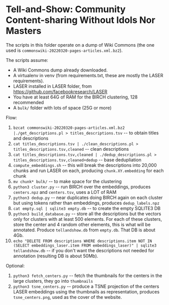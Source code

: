 # Tell-and-Show: Community Content-sharing Without Idols Nor Masters

The scripts in this folder operate on a dump of Wiki Commons (the one used is `commonswiki-20220320-pages-articles.xml.bz2`).

The scripts assume:

* A Wiki Commons dump already downloaded.
* A virtualenv in venv (from requirements.txt, these are mostly the LASER requirements).
* LASER installed in LASER folder, from https://github.com/facebookresearch/LASER
* You have at least 64G of RAM for the BIRCH clustering, 128 recommended
* A `bulk/` folder with lots of space (25G or more)

Flow:

1. `bzcat commonswiki-20220320-pages-articles.xml.bz2 |./get_descriptions.pl > titles_descriptions.tsv`  -- to obtain titles and descriptions
2. `cat titles_descriptions.tsv | ./clean_descriptions.pl > titles_descriptions.tsv,cleaned` -- clean descriptions
3. `cat titles_descriptions.tsv,cleaned | ./dedup_descriptions.pl > titles_descriptions.tsv,cleaned+dedup` -- base dedupliation
4. `compute_embeddings.sh` -- this will break the descriptions into 20,000 chunks and run LASER on each, producing `chunk.XY.embedding` for each chunk
5. `mv chunk* bulk/` -- to make space for the clustering
6. `python3 cluster.py` -- run BIRCH over the embeddings, produces `centers.npz` and `centers.tsv`, uses a LOT of RAM
7. `python3 dedup.py` -- near duplicates doing BIRCH again on each cluster but using tokens rather than embeddings, produces `dedup_labels.npz`
8. `cat empty.sql | sqlite3 empty.db` -- to create the empty SQLITE3 DB
8. `python3 build_database.py` -- store all the descriptions but the vectors only for clusters with at least 500 elements. For each of these clusters, store the center and 4 random other elements, this is what will be annotated. Produce `tellandshow.db` from `empty.db`. That DB is about 4Gb.
9. `echo "DELETE FROM descriptions WHERE descriptions.item NOT IN (SELECT embeddings_laser.item FROM embeddings_laser)" | sqlite3 tellandshow.db` -- if you don't want the descriptions not needed for annotation (resulting DB is about 50Mb).

Optional:

1. `python3 fetch_centers.py` -- fetch the thumbnails for the centers in the large clusters, they go into `thumbnails`
2. `python3 tsne_centers.py` -- produce a TSNE projection of the centers LASER embeddings using the thumbnails as representation, produces `tsne_centers.png`, used as the cover of the website.

